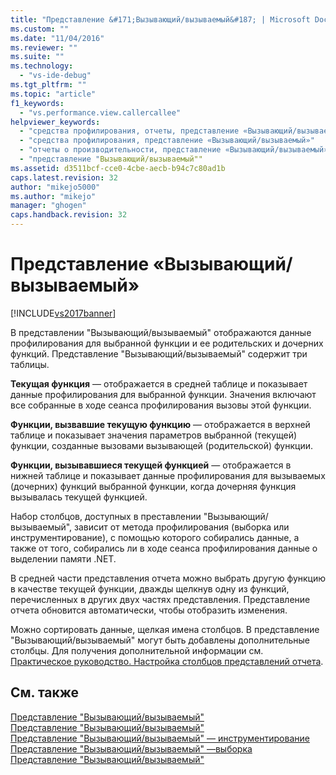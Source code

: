 ```yaml
---
title: "Представление &#171;Вызывающий/вызываемый&#187; | Microsoft Docs"
ms.custom: ""
ms.date: "11/04/2016"
ms.reviewer: ""
ms.suite: ""
ms.technology: 
  - "vs-ide-debug"
ms.tgt_pltfrm: ""
ms.topic: "article"
f1_keywords: 
  - "vs.performance.view.callercallee"
helpviewer_keywords: 
  - "средства профилирования, отчеты, представление «Вызывающий/вызываемый»"
  - "средства профилирования, представление «Вызывающий/вызываемый»"
  - "отчеты о производительности, представление «Вызывающий/вызываемый»"
  - "представление "Вызывающий/вызываемый""
ms.assetid: d3511bcf-cce0-4cbe-aecb-b94c7c80ad1b
caps.latest.revision: 32
author: "mikejo5000"
ms.author: "mikejo"
manager: "ghogen"
caps.handback.revision: 32
---
```

# Представление &#171;Вызывающий/вызываемый&#187;
[!INCLUDE[vs2017banner](../code-quality/includes/vs2017banner.md)]

В представлении "Вызывающий\/вызываемый" отображаются данные профилирования для выбранной функции и ее родительских и дочерних функций.  Представление "Вызывающий\/вызываемый" содержит три таблицы.  
  
 **Текущая функция** — отображается в средней таблице и показывает данные профилирования для выбранной функции.  Значения включают все собранные в ходе сеанса профилирования вызовы этой функции.  
  
 **Функции, вызвавшие текущую функцию** — отображается в верхней таблице и показывает значения параметров выбранной \(текущей\) функции, созданные вызовами вызывающей \(родительской\) функции.  
  
 **Функции, вызывавшиеся текущей функцией** — отображается в нижней таблице и показывает данные профилирования для вызываемых \(дочерних\) функций выбранной функции, когда дочерняя функция вызывалась текущей функцией.  
  
 Набор столбцов, доступных в преставлении "Вызывающий\/вызываемый", зависит от метода профилирования \(выборка или инструментирование\), с помощью которого собирались данные, а также от того, собирались ли в ходе сеанса профилирования данные о выделении памяти .NET.  
  
 В средней части представления отчета можно выбрать другую функцию в качестве текущей функции, дважды щелкнув одну из функций, перечисленных в других двух частях представления.  Представление отчета обновится автоматически, чтобы отобразить изменения.  
  
 Можно сортировать данные, щелкая имена столбцов.  В представление "Вызывающий\/вызываемый" могут быть добавлены дополнительные столбцы.  Для получения дополнительной информации см. [Практическое руководство. Настройка столбцов представлений отчета](../profiling/how-to-customize-report-view-columns.md).  
  
## См. также  
 [Представление "Вызывающий\/вызываемый"](../profiling/caller-callee-view-sampling-data.md)   
 [Представление "Вызывающий\/вызываемый"](../profiling/caller-callee-view-instrumentation-data.md)   
 [Представление "Вызывающий\/вызываемый" — инструментирование](../profiling/caller-callee-view-net-memory-instrumentation-data.md)   
 [Представление "Вызывающий\/вызываемый" —выборка](../profiling/caller-callee-view-dotnet-memory-sampling-data.md)   
 [Представление "Вызывающий\/вызываемый"](../profiling/caller-callee-view-contention-data.md)